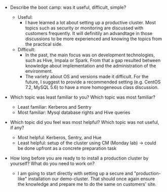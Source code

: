 *    Describe the boot camp: was it useful, difficult, simple?
       * Useful: 
            * I have learned a lot about setting up a productive cluster. 
              Most topics such as security or monitoring are discussed with customers frequently.
              It will definitily an advandtage in those discussions to be more experienced and knowing the topics from the practical side.
       * Difficult: 
            * In the past, the main focus was on development technologies, such as Hive, Impala or Spark. 
              From that a gap resulted between knowledge about implementation and the administration of the environment.
            * The variety about OS and versions made it difficult. 
              For the future, I suggest to provide a recommended setting (e.g. CentOS 7.2, MySQL 5.6) to have a more homogeneous class discussion.
                 
*    Which topic was least familiar to you? Which topic was most familiar?
       * Least familiar: Kerberos and Sentry
       * Most familiar: Mysql database rights and Hive queries
    
*    Which topic did you feel was most helpful? Which topic was not useful, if any?
       * Most helpful: Kerberos, Sentry, and Hue
       * Least helpful: setup of the cluster using CM (Monday lab) -> could be done upfront as a concrete preparation task
       
*    How long before you are ready to to install a production cluster by yourself? What do you need to work on?
       * I am going to start directly with setting up a secure and "production-like" installation our demo-cluster.
         That should once again ensure the knowledge and prepare me to do the same on customers' site.